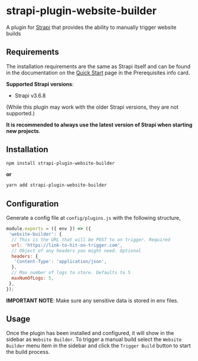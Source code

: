 # strapi-plugin-website-builder

A plugin for [Strapi](https://github.com/strapi/strapi) that provides the ability to manually trigger website builds

## Requirements

The installation requirements are the same as Strapi itself and can be found in the documentation on the [Quick Start](https://strapi.io/documentation/developer-docs/latest/getting-started/quick-start.html) page in the Prerequisites info card.

**Supported Strapi versions**:

- Strapi v3.6.8

(While this plugin may work with the older Strapi versions, they are not supported.)

**It is recommended to always use the latest version of Strapi when starting new projects**.

## Installation

```sh
npm install strapi-plugin-website-builder
```

**or**

```sh
yarn add strapi-plugin-website-builder
```

## Configuration

Generate a config file at `config/plugins.js` with the following structure,

```javascript
module.exports = ({ env }) => ({
 'website-builder': {
  // This is the URL that will be POST to on trigger. Required
  url: 'https://link-to-hit-on-trigger.com',
  // Object of any headers you might need. Optional
  headers: {
   'Content-Type': 'application/json',
  },
  // Max number of logs to store. Defaults to 5
  maxNumOfLogs: 5,
 },
});
```

**IMPORTANT NOTE**: Make sure any sensitive data is stored in env files.

## Usage

Once the plugin has been installed and configured, it will show in the sidebar as `Website Builder`.
To trigger a manual build select the `Website Builder` menu item in the sidebar and click
the `Trigger Build` button to start the build process.

